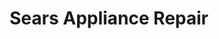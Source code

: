 ---
title: "Sears Appliance Repair"
url: /morganton/sears-appliance-repair/
shop: Haushaltsgeräte
---